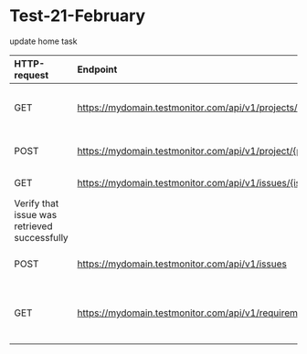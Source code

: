 # Test-21-February
update home task

| HTTP-request |                        Endpoint                                     |            Description                     | Checking |
|:-------------|:--------------------------------------------------------------------|:-------------------------------------------|---------
| GET          | https://mydomain.testmonitor.com/api/v1/projects/{projectId}        | Retrieve a single project                  |Verify that project was retrieved successfully|
| POST         | https://mydomain.testmonitor.com/api/v1/project/{projectId}/archive | Archive a project                          | Verify that project was archived |
| GET          | https://mydomain.testmonitor.com/api/v1/issues/{issueId}            | Retrieve a single issue                    | Retrieve a single issue
	Verify that issue was retrieved successfully|                
| POST         | https://mydomain.testmonitor.com/api/v1/issues                      | Create an issue                            | Verify that issue was created   
| GET          | https://mydomain.testmonitor.com/api/v1/requirements/{requirementId}| Retrieve a requirement using its identifier| Verify that requirement was retrieved successfully|
